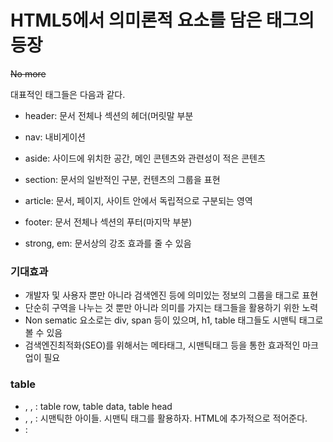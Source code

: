 # HTML5에서 의미론적 요소를 담은 태그의 등장

~~No more <div>~~

대표적인 태그들은 다음과 같다.

- header: 문서 전체나 섹션의 헤더(머릿말 부분
- nav: 내비게이션
- aside: 사이드에 위치한 공간, 메인 콘텐츠와 관련성이 적은 콘텐츠
- section: 문서의 일반적인 구분, 컨텐츠의 그룹을 표현
- article: 문서, 페이지, 사이트 안에서 독립적으로 구분되는 영역
- footer: 문서 전체나 섹션의 푸터(마지막 부분)

- strong, em: 문서상의 강조 효과를 줄 수 있음

### 기대효과

- 개발자 및 사용자 뿐만 아니라 검색엔진 등에 의미있는 정보의 그룹을 태그로 표현
- 단순히 구역을 나누는 것 뿐만 아니라 의미를 가지는 태그들을 활용하기 위한 노력
- Non sematic 요소로는 div, span 등이 있으며,  h1, table 태그들도 시맨틱 태그로 볼 수 있음
- 검색엔진최적화(SEO)를 위해서는 메타태그, 시맨틱태그 등을 통한 효과적인 마크업이 필요

### table

- <tr>, <td>, <th>: table row, table data, table head
- <thead>, <tbody>, <tfoot>: 시맨틱한 아이들. 시맨틱 태그를 활용하자. HTML에 추가적으로 적어준다.
- <caption>: